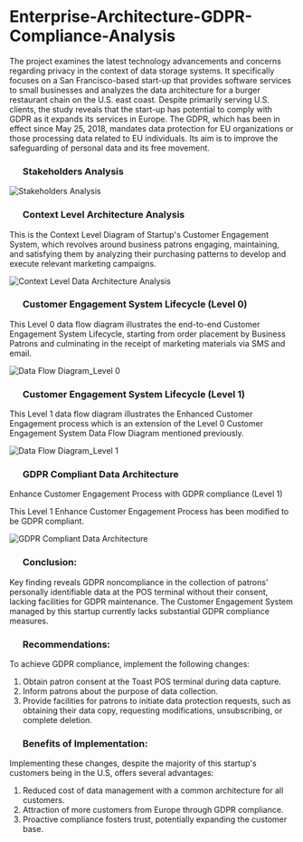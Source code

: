 # Enterprise-Architecture-GDPR-Compliance-Analysis

The project examines the latest technology advancements and concerns regarding privacy in the context of data storage systems. It specifically focuses on a San Francisco-based start-up that provides software services to small businesses and analyzes the data architecture for a burger restaurant chain on the U.S. east coast. Despite primarily serving U.S. clients, the study reveals that the start-up has potential to comply with GDPR as it expands its services in Europe. The GDPR, which has been in effect since May 25, 2018, mandates data protection for EU organizations or those processing data related to EU individuals. Its aim is to improve the safeguarding of personal data and its free movement.

###  &nbsp;&nbsp;&nbsp;&nbsp;&nbsp; Stakeholders Analysis
 ![Stakeholders Analysis](https://github.com/VibhaK93/Enterprise-Architecture-GDPR-Compliance-Analysis/assets/146596962/c0427edd-a60e-4e33-a5ea-b389885474cb)


 ###  &nbsp;&nbsp;&nbsp;&nbsp;&nbsp; Context Level Architecture Analysis

This is the Context Level Diagram of Startup's Customer Engagement System, which revolves around business patrons engaging, maintaining, and satisfying them by analyzing their purchasing patterns to develop and execute relevant marketing campaigns.

![Context Level Data Architecture Analysis](https://github.com/VibhaK93/Enterprise-Architecture-GDPR-Compliance-Analysis/assets/146596962/655c3245-ae1a-4e2e-898d-16a009fbf155)


 ###  &nbsp;&nbsp;&nbsp;&nbsp;&nbsp; Customer Engagement System Lifecycle (Level 0)

This Level 0 data flow diagram illustrates the end-to-end Customer Engagement System Lifecycle, starting from order placement by Business Patrons and culminating in the receipt of marketing materials via SMS and email.

![Data Flow Diagram_Level 0](https://github.com/VibhaK93/Enterprise-Architecture-GDPR-Compliance-Analysis/assets/146596962/86abcb95-8e92-4d8a-8c4e-a6eb3c54c449)

 ###  &nbsp;&nbsp;&nbsp;&nbsp;&nbsp; Customer Engagement System Lifecycle (Level 1)

This Level 1 data flow diagram illustrates the Enhanced Customer Engagement process which is an extension of the Level 0 Customer Engagement System Data Flow Diagram mentioned previously.

![Data Flow Diagram_Level 1](https://github.com/VibhaK93/Enterprise-Architecture-GDPR-Compliance-Analysis/assets/146596962/7d4afeaf-5995-43fd-a513-cd7d8d23a9b1)



 ###  &nbsp;&nbsp;&nbsp;&nbsp;&nbsp; GDPR Compliant Data Architecture
Enhance Customer Engagement Process with GDPR compliance (Level 1)

This Level 1 Enhance Customer Engagement Process has been modified to be GDPR compliant.

![GDPR Compliant Data Architecture](https://github.com/VibhaK93/Enterprise-Architecture-GDPR-Compliance-Analysis/assets/146596962/ef7da487-8e23-47b6-a114-da9886991e16)



 ###  &nbsp;&nbsp;&nbsp;&nbsp;&nbsp; Conclusion: 
Key finding reveals GDPR noncompliance in the collection of patrons' personally identifiable data at the POS terminal without their consent, lacking facilities for GDPR maintenance. The Customer Engagement System managed by this startup currently lacks substantial GDPR compliance measures.

 ###  &nbsp;&nbsp;&nbsp;&nbsp;&nbsp; Recommendations:
To achieve GDPR compliance, implement the following changes:

1) Obtain patron consent at the Toast POS terminal during data capture.
2) Inform patrons about the purpose of data collection.
3) Provide facilities for patrons to initiate data protection requests, such as obtaining their data copy, requesting modifications, unsubscribing, or complete deletion.

 ###  &nbsp;&nbsp;&nbsp;&nbsp;&nbsp; Benefits of Implementation:
Implementing these changes, despite the majority of this startup's customers being in the U.S, offers several advantages:

1) Reduced cost of data management with a common architecture for all customers.
2) Attraction of more customers from Europe through GDPR compliance.
3) Proactive compliance fosters trust, potentially expanding the customer base.
